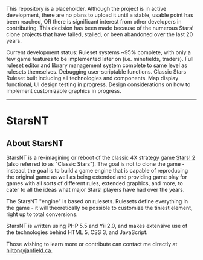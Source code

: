 This repository is a placeholder. Although the project is in active development, there are no plans to upload it until a stable, usable point has been reached, OR there is significant interest from other developers in contributing. This decision has been made because of the numerous Stars! clone projects that have failed, stalled, or been abandoned over the last 20 years.

Current development status: Ruleset systems ~95% complete, with only a few game features to be implemented later on (i.e. minefields, traders). Full ruleset editor and library management system complete to same level as rulesets themselves. Debugging user-scriptable functions. Classic Stars Ruleset built including all technologies and components. Map display functional, UI design testing in progress. Design considerations on how to implement customizable graphics in progress.

---

# StarsNT

## About StarsNT

StarsNT is a re-imagining or reboot of the classic 4X strategy game [Stars! 2](http://en.wikipedia.org/wiki/Stars!) (also referred to as "Classic Stars"). The goal is not to clone the game - instead, the goal is to build a game engine that is capable of reproducing the original game as well as being extended and providing game play for games with all sorts of different rules, extended graphics, and more, to cater to all the ideas what major Stars! players have had over the years.

The StarsNT "engine" is based on rulesets. Rulesets define everything in the game - it will theoretically be possible to customize the tiniest element, right up to total conversions.

StarsNT is written using PHP 5.5 and Yii 2.0, and makes extensive use of the technologies behind HTML 5, CSS 3, and JavaScript.

Those wishing to learn more or contribute can contact me directly at hilton@janfield.ca.
